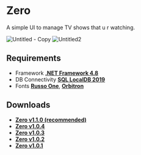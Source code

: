 # Zero
A simple UI to manage TV shows that u r watching.

![Untitled - Copy](https://user-images.githubusercontent.com/46932317/221479920-79fa04df-1bce-441d-a4c8-ba7a818a841a.png)
![Untitled2](https://user-images.githubusercontent.com/46932317/224917401-1570193f-41ea-4500-b8cc-ef46d227f068.png)


## Requirements
* Framework **[.NET Framework 4.8](https://dotnet.microsoft.com/en-us/download/dotnet-framework/thank-you/net48-offline-installer)**
* DB Connectivity **[SQL LocalDB 2019](https://download.microsoft.com/download/7/c/1/7c14e92e-bdcb-4f89-b7cf-93543e7112d1/SqlLocalDB.msi)**
* Fonts **[Russo One](https://fonts.google.com/specimen/Russo+One)**, **[Orbitron](https://fonts.google.com/specimen/Orbitron)**


## Downloads
* **[Zero v1.1.0 (recommended)](https://github.com/Pahasara/Zero/releases/download/Zero_v1.1.0/bin.zip)**
* **[Zero v1.0.4](https://github.com/Pahasara/Zero/releases/download/Zero_v1.0.4/bin.zip)**
* **[Zero v1.0.3](https://github.com/Pahasara/Zero/releases/download/Zero_v1.0.3/bin.zip)**
* **[Zero v1.0.2](https://github.com/Pahasara/Zero/releases/download/Zero_v1.0.2/bin.zip)**
* **[Zero v1.0.1](https://github.com/Pahasara/Zero/releases/download/Zero_v1.0.1/bin.zip)**
